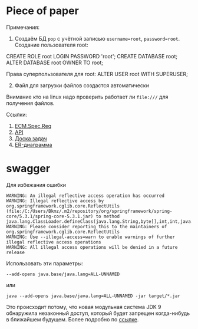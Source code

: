 # Piece of paper

Примечания:

1. Создаём БД `pop` с учётной записью `username=root`, `password=root`. Создание пользователя root:

CREATE ROLE root LOGIN PASSWORD 'root'; CREATE DATABASE root; ALTER DATABASE root OWNER TO root;

Права суперпользователя для root:
ALTER USER root WITH SUPERUSER;

2. Файл для загрузки файлов создастся автоматически

Внимание кто на linux надо проверить работает ли `file:///` для получения файлов.

Ссылки:

1. [ECM.Spec.Req]( https://docs.google.com/document/d/1Cl_ODNYa6SD3kMDGC9Oe_ZAThl4ZbTUfSrDesAwvpw0/edit)
2. [API]( https://docs.google.com/document/d/1a_dS6EJJqt3a9z35XfsW9CUnLNWlNTuIuOnUZhHX0q0/edit?usp=sharing)
3. [Доска задач](https://trello.com/invite/b/a5RVPYil/0a8bf0486a2dfc4731471282234dd1f8/%D0%BF%D1%80%D0%BE%D1%8D%D0%BA%D1%82)
4. [ER-диаграмма]( https://yadi.sk/i/Z290e3R4JSs5-Q)

# swagger

Для избежания ошибки

```
WARNING: An illegal reflective access operation has occurred
WARNING: Illegal reflective access by org.springframework.cglib.core.ReflectUtils (file:/C:/Users/Bkmz/.m2/repository/org/springframework/spring-core/5.3.1/spring-core-5.3.1.jar) to method java.lang.ClassLoader.defineClass(java.lang.String,byte[],int,int,java.security.ProtectionDomain)
WARNING: Please consider reporting this to the maintainers of org.springframework.cglib.core.ReflectUtils
WARNING: Use --illegal-access=warn to enable warnings of further illegal reflective access operations
WARNING: All illegal access operations will be denied in a future release
```

Использовать эти параметры:

```properties  
--add-opens java.base/java.lang=ALL-UNNAMED 
```

или

```properties
java --add-opens java.base/java.lang=ALL-UNNAMED -jar target/*.jar
```

Это происходит потому, что новая модульная система JDK 9 обнаружила незаконный доступ, который будет запрещен
когда-нибудь в ближайшем будущем. Более подробно по [ссылке](https://docs.oracle.com/javase/9/migrate/toc.htm#JSMIG-GUID-2F61F3A9-0979-46A4-8B49-325BA0EE8B66).
